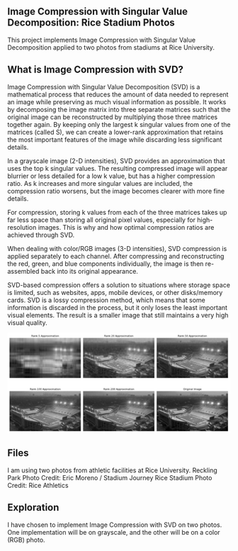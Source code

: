 ## Image Compression with Singular Value Decomposition: Rice Stadium Photos

This project implements Image Compression with Singular Value Decomposition applied to two photos from stadiums at Rice University.

## What is Image Compression with SVD?

Image Compression with Singular Value Decomposition (SVD) is a mathematical process that reduces the amount of data needed to represent an image while preserving as much visual information as possible. It works by decomposing the image matrix into three separate matrices such that the original image can be reconstructed by multiplying those three matrices together again. By keeping only the largest k singular values from one of the matrices (called S), we can create a lower-rank approximation that retains the most important features of the image while discarding less significant details.

In a grayscale image (2-D intensities), SVD provides an approximation that uses the top k singular values. The resulting compressed image will appear blurrier or less detailed for a low k value, but has a higher compression ratio. As k increases and more singular values are included, the compression ratio worsens, but the image becomes clearer with more fine details. 

For compression, storing k values from each of the three matrices takes up far less space than storing all original pixel values, especially for high-resolution images. This is why and how optimal compression ratios are achieved through SVD.

When dealing with color/RGB images (3-D intensities), SVD compression is applied separately to each channel. After compressing and reconstructing the red, green, and blue components individually, the image is then re-assembled back into its original appearance.

SVD-based compression offers a solution to situations where storage space is limited, such as websites, apps, mobile devices, or other disks/memory cards. SVD is a lossy compression method, which means that some information is discarded in the process, but it only loses the least important visual elements. The result is a smaller image that still maintains a very high visual quality. 

![Image Compression with SVD Visualization](svd_viz.jpg)

## Files

I am using two photos from athletic facilities at Rice University.
Reckling Park Photo Credit: Eric Moreno / Stadium Journey
Rice Stadium Photo Credit: Rice Athletics

## Exploration

I have chosen to implement Image Compression with SVD on two photos. One implementation will be on grayscale, and the other will be on a color (RGB) photo. 
